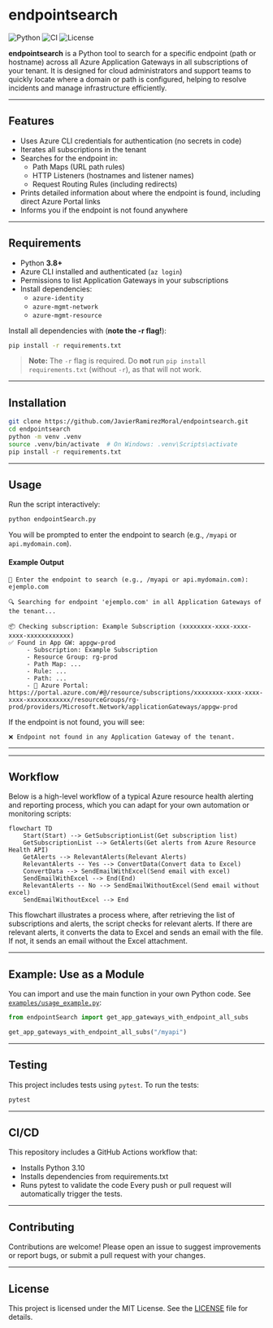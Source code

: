 # endpointsearch

![Python](https://img.shields.io/badge/python-3.8%2B-blue)
![CI](https://github.com/JavierRamirezMoral/endpointsearch/actions/workflows/ci.yml/badge.svg)
![License](https://img.shields.io/badge/license-MIT-green)

**endpointsearch** is a Python tool to search for a specific endpoint (path or hostname) across all Azure Application Gateways in all subscriptions of your tenant. It is designed for cloud administrators and support teams to quickly locate where a domain or path is configured, helping to resolve incidents and manage infrastructure efficiently.

---

## Features

- Uses Azure CLI credentials for authentication (no secrets in code)
- Iterates all subscriptions in the tenant
- Searches for the endpoint in:
	- Path Maps (URL path rules)
	- HTTP Listeners (hostnames and listener names)
	- Request Routing Rules (including redirects)
- Prints detailed information about where the endpoint is found, including direct Azure Portal links
- Informs you if the endpoint is not found anywhere

---

## Requirements

- Python **3.8+**
- Azure CLI installed and authenticated (`az login`)
- Permissions to list Application Gateways in your subscriptions
- Install dependencies:
	- `azure-identity`
	- `azure-mgmt-network`
	- `azure-mgmt-resource`


Install all dependencies with (**note the -r flag!**):

```bash
pip install -r requirements.txt
```

> **Note:** The `-r` flag is required. Do **not** run `pip install requirements.txt` (without `-r`), as that will not work.

---

## Installation

```bash
git clone https://github.com/JavierRamirezMoral/endpointsearch.git
cd endpointsearch
python -m venv .venv
source .venv/bin/activate  # On Windows: .venv\Scripts\activate
pip install -r requirements.txt
```

---

## Usage

Run the script interactively:

```bash
python endpointSearch.py
```

You will be prompted to enter the endpoint to search (e.g., `/myapi` or `api.mydomain.com`).

#### Example Output

```
🔎 Enter the endpoint to search (e.g., /myapi or api.mydomain.com): ejemplo.com

🔍 Searching for endpoint 'ejemplo.com' in all Application Gateways of the tenant...

📦 Checking subscription: Example Subscription (xxxxxxxx-xxxx-xxxx-xxxx-xxxxxxxxxxxx)
✅ Found in App GW: appgw-prod
	 - Subscription: Example Subscription
	 - Resource Group: rg-prod
	 - Path Map: ...
	 - Rule: ...
	 - Path: ...
	 - 🔗 Azure Portal: https://portal.azure.com/#@/resource/subscriptions/xxxxxxxx-xxxx-xxxx-xxxx-xxxxxxxxxxxx/resourceGroups/rg-prod/providers/Microsoft.Network/applicationGateways/appgw-prod
```

If the endpoint is not found, you will see:

```
❌ Endpoint not found in any Application Gateway of the tenant.
```

---


---

## Workflow

Below is a high-level workflow of a typical Azure resource health alerting and reporting process, which you can adapt for your own automation or monitoring scripts:

```mermaid
flowchart TD
	Start(Start) --> GetSubscriptionList(Get subscription list)
	GetSubscriptionList --> GetAlerts(Get alerts from Azure Resource Health API)
	GetAlerts --> RelevantAlerts(Relevant Alerts)
	RelevantAlerts -- Yes --> ConvertData(Convert data to Excel)
	ConvertData --> SendEmailWithExcel(Send email with excel)
	SendEmailWithExcel --> End(End)
	RelevantAlerts -- No --> SendEmailWithoutExcel(Send email without excel)
	SendEmailWithoutExcel --> End
```

This flowchart illustrates a process where, after retrieving the list of subscriptions and alerts, the script checks for relevant alerts. If there are relevant alerts, it converts the data to Excel and sends an email with the file. If not, it sends an email without the Excel attachment.

---

## Example: Use as a Module

You can import and use the main function in your own Python code. See [`examples/usage_example.py`](examples/usage_example.py):

```python
from endpointSearch import get_app_gateways_with_endpoint_all_subs

get_app_gateways_with_endpoint_all_subs("/myapi")
```

---

## Testing

This project includes tests using `pytest`. To run the tests:

```bash
pytest
```

---

## CI/CD

This repository includes a GitHub Actions workflow that:
- Installs Python 3.10
- Installs dependencies from requirements.txt
- Runs pytest to validate the code
Every push or pull request will automatically trigger the tests.

---

## Contributing

Contributions are welcome! Please open an issue to suggest improvements or report bugs, or submit a pull request with your changes.

---

## License

This project is licensed under the MIT License. See the [LICENSE](LICENSE) file for details.

